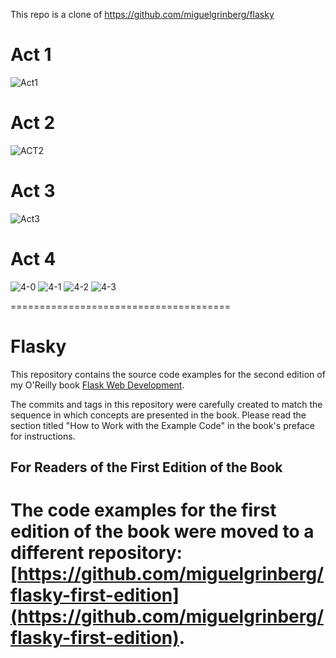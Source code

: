 This repo is a clone of https://github.com/miguelgrinberg/flasky
# Act 1
![Act1](https://user-images.githubusercontent.com/37389868/192411330-cd587509-9e68-4789-86f1-4f437c875710.png)
# Act 2
![ACT2](https://user-images.githubusercontent.com/37389868/192411348-af80cde5-e7b4-4671-b902-fe62099a437b.png)
# Act 3
![Act3](https://user-images.githubusercontent.com/37389868/192411363-b3cb0259-8d1a-42fd-a141-9c670a8a1775.png)
# Act 4
![4-0](https://user-images.githubusercontent.com/37389868/192411427-6a7082c8-d9f0-412c-a22f-63b0e3befbf6.png)
![4-1](https://user-images.githubusercontent.com/37389868/192411437-64497d9a-b7ad-4903-bb49-225a153da990.png)
![4-2](https://user-images.githubusercontent.com/37389868/192411442-4ebaca4a-1123-4d7f-b209-35fb428fb1b2.png)
![4-3](https://user-images.githubusercontent.com/37389868/192411448-57d1224d-ae71-4081-b283-40021205f3d0.png)

======================================

Flasky
======

This repository contains the source code examples for the second edition of my O'Reilly book [Flask Web Development](http://www.flaskbook.com).

The commits and tags in this repository were carefully created to match the sequence in which concepts are presented in the book. Please read the section titled "How to Work with the Example Code" in the book's preface for instructions.

For Readers of the First Edition of the Book
--------------------------------------------

The code examples for the first edition of the book were moved to a different repository: [https://github.com/miguelgrinberg/flasky-first-edition](https://github.com/miguelgrinberg/flasky-first-edition).
=======


